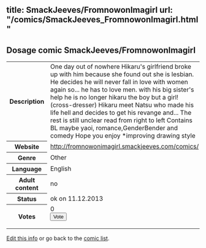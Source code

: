 title: SmackJeeves/FromnowonImagirl
url: "/comics/SmackJeeves_FromnowonImagirl.html"
---
Dosage comic SmackJeeves/FromnowonImagirl
-----------------------------------------

<p id="msg"></p>
<script type="text/javascript">
if (window.location.search === '?edit_info_mail=sent_ok') {
  var elem = document.getElementById("msg");
  elem.innerHTML = 'Edited information sucessfully sent for review, which is usually done daily. Thanks!';
  elem.className = 'ok';
}
</script>
<table class="comicinfo">
<tr>
<th>Description</th><td>One day out of nowhere Hikaru's girlfriend broke up with him because she found out she is lesbian. He decides he will never fall in love with women again so... he has to love men. with his big sister's help he is no longer hikaru the boy but a girl!(cross-dresser) Hikaru meet Natsu who made his life hell and decides to get his revange and... The rest is still unclear read from right to left Contains BL maybe yaoi, romance,GenderBender and comedy Hope you enjoy *improving drawing style</td>
</tr>
<tr>
<th>Website</th><td><a href="http://fromnowonimagirl.smackjeeves.com/comics/">http://fromnowonimagirl.smackjeeves.com/comics/</a></td>
</tr>
<tr>
<th>Genre</th><td>Other</td>
</tr>
<tr>
<th>Language</th><td>English</td>
</tr>
<tr>
<th>Adult content</th><td>no</td>
</tr>
<tr>
<th>Status</th><td>ok on 11.12.2013</td>
</tr>
<tr>
<th>Votes</th><td>0
<form action="http://gaecounter.appspot.com/count/" method="POST">
<input name="name" type="hidden" value="SmackJeeves_FromnowonImagirl"/>
<input name="uid" type="hidden" id="voteuid" value=""/>
<input type="submit" value="Vote"/>
</form>
</td>
</tr>
</table>
<script type="text/javascript">
var ua = navigator.userAgent;
document.getElementById("voteuid").value = ua.replace(/[^a-zA-Z0-9\._:]/g , "_");;
</script>

[Edit this info](SmackJeeves_FromnowonImagirl_edit.html) or go back to the [comic list](../comic-index.html).
